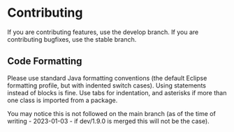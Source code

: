 # Contributing
If you are contributing features, use the develop branch. If you are contributing bugfixes, use the stable branch.

## Code Formatting
Please use standard Java formatting conventions (the default Eclipse formatting profile, but with indented switch cases).
Using statements instead of blocks is fine.
Use tabs for indentation, and asterisks if more than one class is imported from a package.

You may notice this is not followed on the main branch (as of the time of writing - 2023-01-03 - if dev/1.9.0 is merged this will not be the case).

